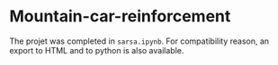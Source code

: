 # Mountain-car-reinforcement

The projet was completed in `sarsa.ipynb`. For compatibility reason, an export to HTML and to python is also available.

